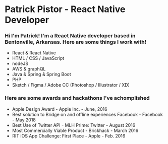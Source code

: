 # Patrick Pistor - React Native Developer

### Hi I'm Patrick! I'm a React Native developer based in Bentonville, Arkansas. Here are some things I work with!
 * React & React Native 
 * HTML / CSS / JavaScript 
 * nodeJS 
 * AWS & graphQL 
 * Java & Spring & Spring Boot 
 * PHP
 * Sketch / Figma / Adobe CC (Photoshop / Illustrator / XD)  

### Here are some awards and hackathons I've achomplished 
* Apple Design Award - Apple Inc. - June, 2016
* Best solution to Bridge on and offline experiences Facebook - Facebook - May 2018
* Best Use of Twitter API - MLH Prime: Twitter - August 2016
* Most Commercially Viable Product - Brickhack - March 2016
* RIT iOS App Challenge: First Place - Apple - Feb. 2016

